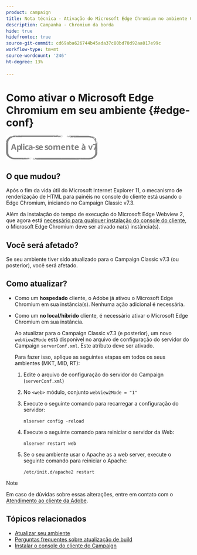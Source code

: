 ```yaml
---
product: campaign
title: Nota técnica - Ativação do Microsoft Edge Chromium no ambiente Campaign
description: Campanha - Chromium da borda
hide: true
hidefromtoc: true
source-git-commit: cd69aba626744b45ada37c80bd70d92aa017e99c
workflow-type: tm+mt
source-wordcount: '246'
ht-degree: 13%

---
```



# Como ativar o Microsoft Edge Chromium em seu ambiente {#edge-conf}

![](../../assets/v7-only.svg)


## O que mudou?

Após o fim da vida útil do Microsoft Internet Explorer 11, o mecanismo de renderização de HTML para painéis no console do cliente está usando o Edge Chromium, iniciando no Campaign Classic v7.3.

Além da instalação do tempo de execução do Microsoft Edge Webview 2, que agora está [necessário para qualquer instalação do console do cliente](../../installation/using/installing-the-client-console.md#webview), o Microsoft Edge Chromium deve ser ativado na(s) instância(s).

## Você será afetado?

Se seu ambiente tiver sido atualizado para o Campaign Classic v7.3 (ou posterior), você será afetado.

## Como atualizar?

* Como um **hospedado** cliente, o Adobe já ativou o Microsoft Edge Chromium em sua instância(s). Nenhuma ação adicional é necessária.

* Como um **no local/híbrido** cliente, é necessário ativar o Microsoft Edge Chromium em sua instância.

   Ao atualizar para o Campaign Classic v7.3 (e posterior), um novo `webView2Mode` está disponível no arquivo de configuração do servidor do Campaign `serverConf.xml`. Este atributo deve ser ativado.

   Para fazer isso, aplique as seguintes etapas em todos os seus ambientes (MKT, MID, RT):

   1. Edite o arquivo de configuração do servidor do Campaign (`serverConf.xml`)
   1. No `<web>` módulo, conjunto `webView2Mode = "1"`
   1. Execute o seguinte comando para recarregar a configuração do servidor:

      ```
      nlserver config -reload
      ```

   1. Execute o seguinte comando para reiniciar o servidor da Web:

      ```
      nlserver restart web
      ```

   1. Se o seu ambiente usar o Apache as a web server, execute o seguinte comando para reiniciar o Apache:

      ```
      /etc/init.d/apache2 restart
      ```


>[!NOTE]
>
>Em caso de dúvidas sobre essas alterações, entre em contato com o [Atendimento ao cliente da Adobe](https://helpx.adobe.com/br/enterprise/admin-guide.html/enterprise/using/support-for-experience-cloud.ug.html).

## Tópicos relacionados

* [Atualizar seu ambiente](../../production/using/build-upgrade.md)
* [Perguntas frequentes sobre atualização de build](../../platform/using/faq-build-upgrade.md)
* [Instalar o console do cliente do Campaign](../../installation/using/installing-the-client-console.md)

